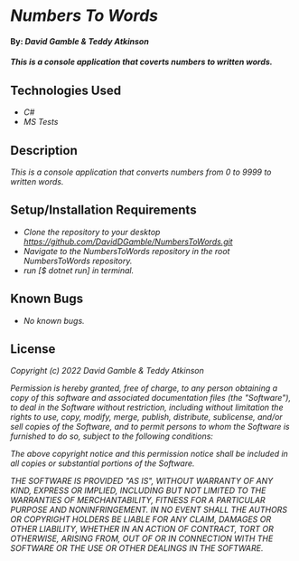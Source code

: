 # _Numbers To Words_

#### By: _**David Gamble & Teddy Atkinson**_

#### _This is a console application that coverts numbers to written words._

## Technologies Used

* _C#_
* _MS Tests_

## Description

_This is a console application that converts numbers from 0 to 9999 to written words._

## Setup/Installation Requirements

* _Clone the repository to your desktop https://github.com/DavidDGamble/NumbersToWords.git_
* _Navigate to the NumbersToWords repository in the root NumbersToWords repository._
* _run [$ dotnet run] in terminal._

## Known Bugs

* _No known bugs._

## License

_Copyright (c) 2022 David Gamble & Teddy Atkinson_

_Permission is hereby granted, free of charge, to any person obtaining a copy of this software and associated documentation files (the "Software"), to deal in the Software without restriction, including without limitation the rights to use, copy, modify, merge, publish, distribute, sublicense, and/or sell copies of the Software, and to permit persons to whom the Software is furnished to do so, subject to the following conditions:_

_The above copyright notice and this permission notice shall be included in all copies or substantial portions of the Software._

_THE SOFTWARE IS PROVIDED "AS IS", WITHOUT WARRANTY OF ANY KIND, EXPRESS OR IMPLIED, INCLUDING BUT NOT LIMITED TO THE WARRANTIES OF MERCHANTABILITY, FITNESS FOR A PARTICULAR PURPOSE AND NONINFRINGEMENT. IN NO EVENT SHALL THE AUTHORS OR COPYRIGHT HOLDERS BE LIABLE FOR ANY CLAIM, DAMAGES OR OTHER LIABILITY, WHETHER IN AN ACTION OF CONTRACT, TORT OR OTHERWISE, ARISING FROM, OUT OF OR IN CONNECTION WITH THE SOFTWARE OR THE USE OR OTHER DEALINGS IN THE SOFTWARE._

